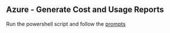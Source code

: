 ## Azure - Generate Cost and Usage Reports
Run the powershell script and follow the [prompts](./cur_setup.ps1)
